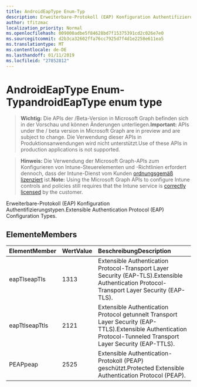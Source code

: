```yaml
---
title: AndroidEapType Enum-Typ
description: Erweiterbare-Protokoll (EAP) Konfiguration Authentifizierungstypen.
author: tfitzmac
localization_priority: Normal
ms.openlocfilehash: 009000adbe5f84628bd7f15375391cd2c026e7e0
ms.sourcegitcommit: d2b3ca32602ffa76cc7925d7f4d1e2258e611ea5
ms.translationtype: MT
ms.contentlocale: de-DE
ms.lasthandoff: 01/11/2019
ms.locfileid: "27852812"
---
```

# <a name="androideaptype-enum-type"></a><span data-ttu-id="d4484-103">AndroidEapType Enum-Typ</span><span class="sxs-lookup"><span data-stu-id="d4484-103">androidEapType enum type</span></span>

> <span data-ttu-id="d4484-104">**Wichtig:** Die APIs der /Beta-Version in Microsoft Graph befinden sich in der Vorschau und können Änderungen unterliegen.</span><span class="sxs-lookup"><span data-stu-id="d4484-104">**Important:** APIs under the / beta version in Microsoft Graph are in preview and are subject to change.</span></span> <span data-ttu-id="d4484-105">Die Verwendung dieser APIs in Produktionsanwendungen wird nicht unterstützt.</span><span class="sxs-lookup"><span data-stu-id="d4484-105">Use of these APIs in production applications is not supported.</span></span>

> <span data-ttu-id="d4484-106">**Hinweis:** Die Verwendung der Microsoft Graph-APIs zum Konfigurieren von Intune-Steuerelementen und -Richtlinien erfordert dennoch, dass der Intune-Dienst vom Kunden [ordnungsgemäß lizenziert](https://go.microsoft.com/fwlink/?linkid=839381) ist.</span><span class="sxs-lookup"><span data-stu-id="d4484-106">**Note:** Using the Microsoft Graph APIs to configure Intune controls and policies still requires that the Intune service is [correctly licensed](https://go.microsoft.com/fwlink/?linkid=839381) by the customer.</span></span>

<span data-ttu-id="d4484-107">Erweiterbare-Protokoll (EAP) Konfiguration Authentifizierungstypen.</span><span class="sxs-lookup"><span data-stu-id="d4484-107">Extensible Authentication Protocol (EAP) Configuration Types.</span></span>
## <a name="members"></a><span data-ttu-id="d4484-108">Elemente</span><span class="sxs-lookup"><span data-stu-id="d4484-108">Members</span></span>
|<span data-ttu-id="d4484-109">Element</span><span class="sxs-lookup"><span data-stu-id="d4484-109">Member</span></span>|<span data-ttu-id="d4484-110">Wert</span><span class="sxs-lookup"><span data-stu-id="d4484-110">Value</span></span>|<span data-ttu-id="d4484-111">Beschreibung</span><span class="sxs-lookup"><span data-stu-id="d4484-111">Description</span></span>|
|:---|:---|:---|
|<span data-ttu-id="d4484-112">eapTls</span><span class="sxs-lookup"><span data-stu-id="d4484-112">eapTls</span></span>|<span data-ttu-id="d4484-113">13</span><span class="sxs-lookup"><span data-stu-id="d4484-113">13</span></span>|<span data-ttu-id="d4484-114">Extensible Authentication Protocol-Transport Layer Security (EAP-TLS).</span><span class="sxs-lookup"><span data-stu-id="d4484-114">Extensible Authentication Protocol-Transport Layer Security (EAP-TLS).</span></span>|
|<span data-ttu-id="d4484-115">eapTtls</span><span class="sxs-lookup"><span data-stu-id="d4484-115">eapTtls</span></span>|<span data-ttu-id="d4484-116">21</span><span class="sxs-lookup"><span data-stu-id="d4484-116">21</span></span>|<span data-ttu-id="d4484-117">Extensible Authentication Protocol getunnelt Transport Layer Security (EAP-TTLS).</span><span class="sxs-lookup"><span data-stu-id="d4484-117">Extensible Authentication Protocol-Tunneled Transport Layer Security (EAP-TTLS).</span></span>|
|<span data-ttu-id="d4484-118">PEAP</span><span class="sxs-lookup"><span data-stu-id="d4484-118">peap</span></span>|<span data-ttu-id="d4484-119">25</span><span class="sxs-lookup"><span data-stu-id="d4484-119">25</span></span>|<span data-ttu-id="d4484-120">Extensible Authentication-Protokoll (PEAP) geschützt.</span><span class="sxs-lookup"><span data-stu-id="d4484-120">Protected Extensible Authentication Protocol (PEAP).</span></span>|





